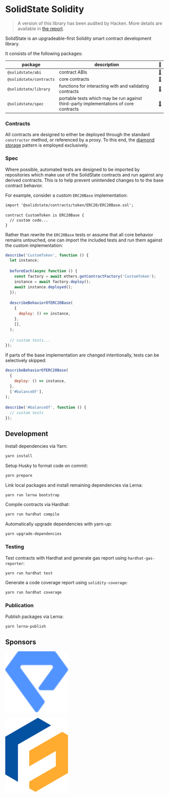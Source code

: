 # SolidState Solidity

> A version of this library has been audited by Hacken. More details are available in [the report](https://hacken.io/wp-content/uploads/2021/10/15092021_Premia_SC_Audit_Report.pdf).

SolidState is an upgradeable-first Solidity smart contract development library.

It consists of the following packages:

| package                 | description                                                                           | 📕                          |
| ----------------------- | ------------------------------------------------------------------------------------- | --------------------------- |
| `@solidstate/abi`       | contract ABIs                                                                         | [📖](./abi/README.md)       |
| `@solidstate/contracts` | core contracts                                                                        | [📖](./contracts/README.md) |
| `@solidstate/library`   | functions for interacting with and validating contracts                               | [📖](./lib/README.md)       |
| `@solidstate/spec`      | portable tests which may be run against third-party implementations of core contracts | [📖](./spec/README.md)      |

### Contracts

All contracts are designed to either be deployed through the standard `constructor` method, or referenced by a proxy. To this end, the [diamond storage](https://medium.com/1milliondevs/new-storage-layout-for-proxy-contracts-and-diamonds-98d01d0eadb) pattern is employed exclusively.

### Spec

Where possible, automated tests are designed to be imported by repositories which make use of the SolidState contracts and run against any derived contracts. This is to help prevent unintended changes to to the base contract behavior.

For example, consider a custom `ERC20Base` implementation:

```solidity
import '@solidstate/contracts/token/ERC20/ERC20Base.sol';

contract CustomToken is ERC20Base {
  // custom code...
}

```

Rather than rewrite the `ERC20Base` tests or assume that all core behavior remains untouched, one can import the included tests and run them against the custom implementation:

```javascript
describe('CustomToken', function () {
  let instance;

  beforeEach(async function () {
    const factory = await ethers.getContractFactory('CustomToken');
    instance = await factory.deploy();
    await instance.deployed();
  });

  describeBehaviorOfERC20Base(
    {
      deploy: () => instance,
    },
    [],
  );

  // custom tests...
});
```

If parts of the base implementation are changed intentionally, tests can be selectively skipped:

```javascript
describeBehaviorOfERC20Base(
  {
    deploy: () => instance,
  },
  ['#balanceOf'],
);

describe('#balanceOf', function () {
  // custom tests
});
```

## Development

Install dependencies via Yarn:

```bash
yarn install
```

Setup Husky to format code on commit:

```bash
yarn prepare
```

Link local packages and install remaining dependencies via Lerna:

```bash
yarn run lerna bootstrap
```

Compile contracts via Hardhat:

```bash
yarn run hardhat compile
```

Automatically upgrade dependencies with yarn-up:

```bash
yarn upgrade-dependencies
```

### Testing

Test contracts with Hardhat and generate gas report using `hardhat-gas-reporter`:

```bash
yarn run hardhat test
```

Generate a code coverage report using `solidity-coverage`:

```bash
yarn run hardhat coverage
```

### Publication

Publish packages via Lerna:

```bash
yarn lerna-publish
```

## Sponsors

[<img src="./premia-logo.svg" alt="premia.finance" width="200">](https://premia.finance)

[<img src="./frexa-logo.svg" alt="frexa.io" width="200">](https://frexa.io)

